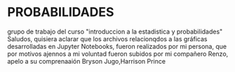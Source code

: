 # PROBABILIDADES
grupo de trabajo del curso "introduccion a la estadistica y probabilidades"
Saludos, quisiera aclarar que los archivos relacionqdos a las gráficas desarrolladas en Jupyter Notebooks, fueron realizados por mi persona, que por motivos ajennos a mi voluntad  fueron subidos por mi compañero Renzo, apelo a su comprenaaión
Bryson Jugo,Harrison Prince
